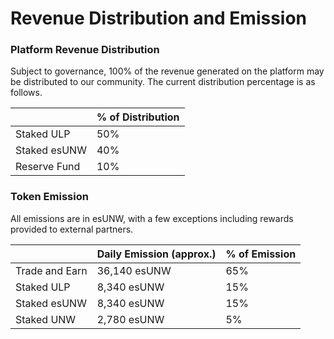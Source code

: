 # Revenue Distribution and Emission

### Platform Revenue Distribution

Subject to governance, 100% of the revenue generated on the platform may be distributed to our community. The current distribution percentage is as follows.

|              | % of Distribution |
| ------------ | ----------------- |
| Staked ULP   | 50%               |
| Staked esUNW | 40%               |
| Reserve Fund | 10%               |

### Token Emission

All emissions are in esUNW, with a few exceptions including rewards provided to external partners.

|                | Daily Emission (approx.) | % of Emission |
| -------------- | ------------------------ | ------------- |
| Trade and Earn | 36,140 esUNW             | 65%           |
| Staked ULP     | 8,340 esUNW              | 15%           |
| Staked esUNW   | 8,340 esUNW              | 15%           |
| Staked UNW     | 2,780 esUNW              | 5%            |
